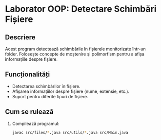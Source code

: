 # Laborator OOP: Detectare Schimbări Fișiere

## Descriere
Acest program detectează schimbările în fișierele monitorizate într-un folder. Folosește concepte de moștenire și polimorfism pentru a afișa informațiile despre fișiere.

## Funcționalități
- Detectarea schimbărilor în fișiere.
- Afișarea informațiilor despre fișiere (nume, extensie, etc.).
- Suport pentru diferite tipuri de fișiere.

## Cum se rulează
1. Compilează programul:
   ```bash
   javac src/files/*.java src/utils/*.java src/Main.java
